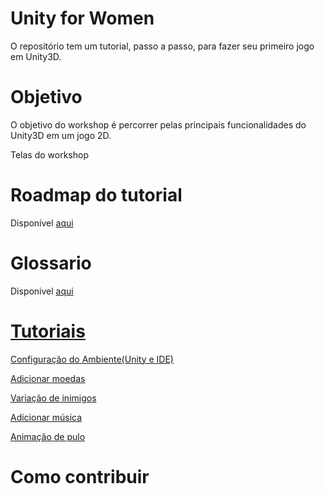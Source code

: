 # Unity for Women

O repositório tem um tutorial, passo a passo, para fazer seu primeiro jogo em Unity3D.


# Objetivo

O objetivo do workshop é percorrer pelas principais funcionalidades do Unity3D  em um jogo 2D. 

Telas do workshop

# Roadmap do tutorial

Disponível [aqui](./RoadmapWorkshop.md)

# Glossario

Disponivel [aqui](./glossario.md)

# [Tutoriais](./tutoriais#tutoriais)

[Configuração do Ambiente(Unity e IDE)](./tutoriais/Ambiente.md)

[Adicionar moedas](../adiciona-moedas/tutoriais)

[Variação de inimigos](../variacao_inimigos/tutoriais)

[Adicionar música](../adicionando_musica/tutoriais)

[Animação de pulo](../animacao-pulo/tutoriais)


# Como contribuir
